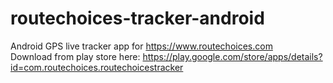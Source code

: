 # routechoices-tracker-android

Android GPS live tracker app for https://www.routechoices.com  
Download from play store here: https://play.google.com/store/apps/details?id=com.routechoices.routechoicestracker
